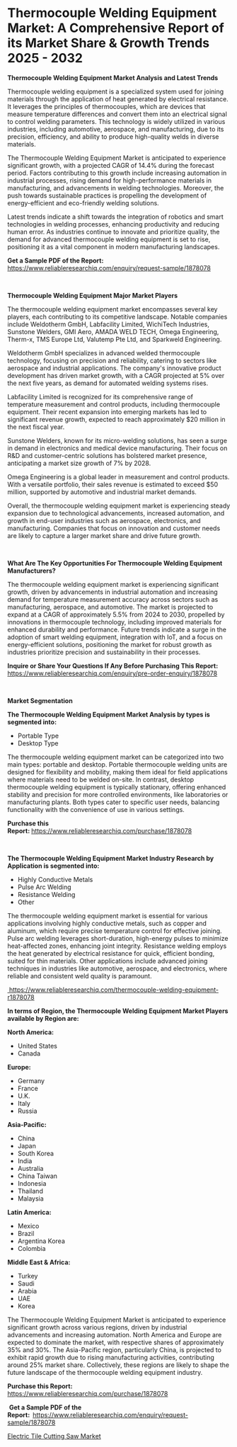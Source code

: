 <p><h1>Thermocouple Welding Equipment Market: A Comprehensive Report of its Market Share & Growth Trends 2025 - 2032</h1></p><p><strong>Thermocouple Welding Equipment Market Analysis and Latest Trends</strong></p>
<p><p>Thermocouple welding equipment is a specialized system used for joining materials through the application of heat generated by electrical resistance. It leverages the principles of thermocouples, which are devices that measure temperature differences and convert them into an electrical signal to control welding parameters. This technology is widely utilized in various industries, including automotive, aerospace, and manufacturing, due to its precision, efficiency, and ability to produce high-quality welds in diverse materials.</p><p>The Thermocouple Welding Equipment Market is anticipated to experience significant growth, with a projected CAGR of 14.4% during the forecast period. Factors contributing to this growth include increasing automation in industrial processes, rising demand for high-performance materials in manufacturing, and advancements in welding technologies. Moreover, the push towards sustainable practices is propelling the development of energy-efficient and eco-friendly welding solutions. </p><p>Latest trends indicate a shift towards the integration of robotics and smart technologies in welding processes, enhancing productivity and reducing human error. As industries continue to innovate and prioritize quality, the demand for advanced thermocouple welding equipment is set to rise, positioning it as a vital component in modern manufacturing landscapes.</p></p>
<p><strong>Get a Sample PDF of the Report:&nbsp;</strong> <a href="https://www.reliableresearchiq.com/enquiry/request-sample/1878078?utm_campaign=1674&utm_medium=2&utm_source=Github&utm_content=ia&utm_term=23022025&utm_id=thermocouple-welding-equipment">https://www.reliableresearchiq.com/enquiry/request-sample/1878078</a></p>
<p>&nbsp;</p>
<p><strong>Thermocouple Welding Equipment Major Market Players</strong></p>
<p><p>The thermocouple welding equipment market encompasses several key players, each contributing to its competitive landscape. Notable companies include Weldotherm GmbH, Labfacility Limited, WichiTech Industries, Sunstone Welders, GMI Aero, AMADA WELD TECH, Omega Engineering, Therm-x, TMS Europe Ltd, Valutemp Pte Ltd, and Sparkweld Engineering.</p><p>Weldotherm GmbH specializes in advanced welded thermocouple technology, focusing on precision and reliability, catering to sectors like aerospace and industrial applications. The company's innovative product development has driven market growth, with a CAGR projected at 5% over the next five years, as demand for automated welding systems rises.</p><p>Labfacility Limited is recognized for its comprehensive range of temperature measurement and control products, including thermocouple equipment. Their recent expansion into emerging markets has led to significant revenue growth, expected to reach approximately $20 million in the next fiscal year.</p><p>Sunstone Welders, known for its micro-welding solutions, has seen a surge in demand in electronics and medical device manufacturing. Their focus on R&D and customer-centric solutions has bolstered market presence, anticipating a market size growth of 7% by 2028.</p><p>Omega Engineering is a global leader in measurement and control products. With a versatile portfolio, their sales revenue is estimated to exceed $50 million, supported by automotive and industrial market demands.</p><p>Overall, the thermocouple welding equipment market is experiencing steady expansion due to technological advancements, increased automation, and growth in end-user industries such as aerospace, electronics, and manufacturing. Companies that focus on innovation and customer needs are likely to capture a larger market share and drive future growth.</p></p>
<p>&nbsp;</p>
<p><strong>What Are The Key Opportunities For Thermocouple Welding Equipment Manufacturers?</strong></p>
<p><p>The thermocouple welding equipment market is experiencing significant growth, driven by advancements in industrial automation and increasing demand for temperature measurement accuracy across sectors such as manufacturing, aerospace, and automotive. The market is projected to expand at a CAGR of approximately 5.5% from 2024 to 2030, propelled by innovations in thermocouple technology, including improved materials for enhanced durability and performance. Future trends indicate a surge in the adoption of smart welding equipment, integration with IoT, and a focus on energy-efficient solutions, positioning the market for robust growth as industries prioritize precision and sustainability in their processes.</p></p>
<p><strong>Inquire or Share Your Questions If Any Before Purchasing This Report:</strong> <a href="https://www.reliableresearchiq.com/enquiry/pre-order-enquiry/1878078?utm_campaign=1674&utm_medium=2&utm_source=Github&utm_content=ia&utm_term=23022025&utm_id=thermocouple-welding-equipment">https://www.reliableresearchiq.com/enquiry/pre-order-enquiry/1878078</a></p>
<p>&nbsp;</p>
<p><strong>Market Segmentation</strong></p>
<p><strong>The Thermocouple Welding Equipment Market Analysis by types is segmented into:</strong></p>
<p><ul><li>Portable Type</li><li>Desktop Type</li></ul></p>
<p><p>The thermocouple welding equipment market can be categorized into two main types: portable and desktop. Portable thermocouple welding units are designed for flexibility and mobility, making them ideal for field applications where materials need to be welded on-site. In contrast, desktop thermocouple welding equipment is typically stationary, offering enhanced stability and precision for more controlled environments, like laboratories or manufacturing plants. Both types cater to specific user needs, balancing functionality with the convenience of use in various settings.</p></p>
<p><strong>Purchase this Report:&nbsp;</strong><a href="https://www.reliableresearchiq.com/purchase/1878078?utm_campaign=1674&utm_medium=2&utm_source=Github&utm_content=ia&utm_term=23022025&utm_id=thermocouple-welding-equipment">https://www.reliableresearchiq.com/purchase/1878078</a></p>
<p>&nbsp;</p>
<p><strong>The Thermocouple Welding Equipment Market Industry Research by Application is segmented into:</strong></p>
<p><ul><li>Highly Conductive Metals</li><li>Pulse Arc Welding</li><li>Resistance Welding</li><li>Other</li></ul></p>
<p><p>The thermocouple welding equipment market is essential for various applications involving highly conductive metals, such as copper and aluminum, which require precise temperature control for effective joining. Pulse arc welding leverages short-duration, high-energy pulses to minimize heat-affected zones, enhancing joint integrity. Resistance welding employs the heat generated by electrical resistance for quick, efficient bonding, suited for thin materials. Other applications include advanced joining techniques in industries like automotive, aerospace, and electronics, where reliable and consistent weld quality is paramount.</p></p>
<p><a href="https://www.reliableresearchiq.com/thermocouple-welding-equipment-r1878078?utm_campaign=1674&utm_medium=2&utm_source=Github&utm_content=ia&utm_term=23022025&utm_id=thermocouple-welding-equipment">&nbsp;https://www.reliableresearchiq.com/thermocouple-welding-equipment-r1878078</a></p>
<p><strong>In terms of Region, the Thermocouple Welding Equipment Market Players available by Region are:</strong></p>
<p>
    <p> <strong> North America: </strong>
        <ul>
            <li>United States</li>
            <li>Canada</li>
        </ul>
        </p> 
    <p> <strong> Europe: </strong>
        <ul>
            <li>Germany</li>
            <li>France</li>
            <li>U.K.</li>
            <li>Italy</li>
            <li>Russia</li>
        </ul>
        </p> 
    <p> <strong> Asia-Pacific: </strong>
        <ul>
            <li>China</li>
            <li>Japan</li>
            <li>South Korea</li>
            <li>India</li>
            <li>Australia</li>
            <li>China Taiwan</li>
            <li>Indonesia</li>
            <li>Thailand</li>
            <li>Malaysia</li>
        </ul>
        </p> 
    <p> <strong> Latin America: </strong>
        <ul>
            <li>Mexico</li>
            <li>Brazil</li>
            <li>Argentina Korea</li>
            <li>Colombia</li>
        </ul>
        </p> 
    <p> <strong> Middle East & Africa: </strong>
        <ul>
            <li>Turkey</li>
            <li>Saudi</li>
            <li>Arabia</li>
            <li>UAE</li>
            <li>Korea</li>
        </ul>
    </p>
    </p>
<p><p>The Thermocouple Welding Equipment Market is anticipated to experience significant growth across various regions, driven by industrial advancements and increasing automation. North America and Europe are expected to dominate the market, with respective shares of approximately 35% and 30%. The Asia-Pacific region, particularly China, is projected to exhibit rapid growth due to rising manufacturing activities, contributing around 25% market share. Collectively, these regions are likely to shape the future landscape of the thermocouple welding equipment industry.</p></p>
<p><strong>Purchase this Report: </strong><a href="https://www.reliableresearchiq.com/purchase/1878078?utm_campaign=1674&utm_medium=2&utm_source=Github&utm_content=ia&utm_term=23022025&utm_id=thermocouple-welding-equipment">https://www.reliableresearchiq.com/purchase/1878078</a></p>
<p>&nbsp;<strong>Get a Sample PDF of the Report:&nbsp;&nbsp;</strong><a href="https://www.reliableresearchiq.com/enquiry/request-sample/1878078?utm_campaign=1674&utm_medium=2&utm_source=Github&utm_content=ia&utm_term=23022025&utm_id=thermocouple-welding-equipment">https://www.reliableresearchiq.com/enquiry/request-sample/1878078</a></p>
<p><strong></strong></p>
<p><p><a href="https://github.com/willjis/Market-Research-Report-List-1/blob/main/electric-tile-cutting-saw-market.md?utm_campaign=1674&utm_medium=2&utm_source=Github&utm_content=ia&utm_term=23022025&utm_id=thermocouple-welding-equipment">Electric Tile Cutting Saw Market</a></p></p>